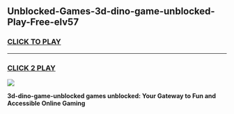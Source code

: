 
## Unblocked-Games-3d-dino-game-unblocked-Play-Free-elv57
<h3>
<a href="https://premium76.site?title=3d-dino-game-unblocked&ref=18A1">CLICK TO PLAY</a></h3>
<hr>

<h3>
<a href="https://premium76.site?title=3d-dino-game-unblocked&ref=18A1">CLICK 2 PLAY</a>
  
</h3>

<a href="https://premium76.site?title=3d-dino-game-unblocked&ref=18A1"><img src="https://clearcache.store/games.png"></a>


**3d-dino-game-unblocked games unblocked: Your Gateway to Fun and Accessible Online Gaming**
